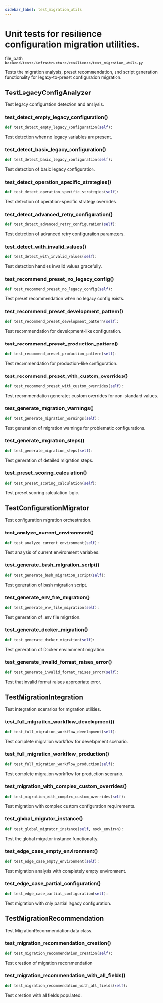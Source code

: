 ```yaml
---
sidebar_label: test_migration_utils
---
```


# Unit tests for resilience configuration migration utilities.

  file_path: `backend/tests/infrastructure/resilience/test_migration_utils.py`

Tests the migration analysis, preset recommendation, and script generation
functionality for legacy-to-preset configuration migration.

## TestLegacyConfigAnalyzer

Test legacy configuration detection and analysis.

### test_detect_empty_legacy_configuration()

```python
def test_detect_empty_legacy_configuration(self):
```

Test detection when no legacy variables are present.

### test_detect_basic_legacy_configuration()

```python
def test_detect_basic_legacy_configuration(self):
```

Test detection of basic legacy configuration.

### test_detect_operation_specific_strategies()

```python
def test_detect_operation_specific_strategies(self):
```

Test detection of operation-specific strategy overrides.

### test_detect_advanced_retry_configuration()

```python
def test_detect_advanced_retry_configuration(self):
```

Test detection of advanced retry configuration parameters.

### test_detect_with_invalid_values()

```python
def test_detect_with_invalid_values(self):
```

Test detection handles invalid values gracefully.

### test_recommend_preset_no_legacy_config()

```python
def test_recommend_preset_no_legacy_config(self):
```

Test preset recommendation when no legacy config exists.

### test_recommend_preset_development_pattern()

```python
def test_recommend_preset_development_pattern(self):
```

Test recommendation for development-like configuration.

### test_recommend_preset_production_pattern()

```python
def test_recommend_preset_production_pattern(self):
```

Test recommendation for production-like configuration.

### test_recommend_preset_with_custom_overrides()

```python
def test_recommend_preset_with_custom_overrides(self):
```

Test recommendation generates custom overrides for non-standard values.

### test_generate_migration_warnings()

```python
def test_generate_migration_warnings(self):
```

Test generation of migration warnings for problematic configurations.

### test_generate_migration_steps()

```python
def test_generate_migration_steps(self):
```

Test generation of detailed migration steps.

### test_preset_scoring_calculation()

```python
def test_preset_scoring_calculation(self):
```

Test preset scoring calculation logic.

## TestConfigurationMigrator

Test configuration migration orchestration.

### test_analyze_current_environment()

```python
def test_analyze_current_environment(self):
```

Test analysis of current environment variables.

### test_generate_bash_migration_script()

```python
def test_generate_bash_migration_script(self):
```

Test generation of bash migration script.

### test_generate_env_file_migration()

```python
def test_generate_env_file_migration(self):
```

Test generation of .env file migration.

### test_generate_docker_migration()

```python
def test_generate_docker_migration(self):
```

Test generation of Docker environment migration.

### test_generate_invalid_format_raises_error()

```python
def test_generate_invalid_format_raises_error(self):
```

Test that invalid format raises appropriate error.

## TestMigrationIntegration

Test integration scenarios for migration utilities.

### test_full_migration_workflow_development()

```python
def test_full_migration_workflow_development(self):
```

Test complete migration workflow for development scenario.

### test_full_migration_workflow_production()

```python
def test_full_migration_workflow_production(self):
```

Test complete migration workflow for production scenario.

### test_migration_with_complex_custom_overrides()

```python
def test_migration_with_complex_custom_overrides(self):
```

Test migration with complex custom configuration requirements.

### test_global_migrator_instance()

```python
def test_global_migrator_instance(self, mock_environ):
```

Test the global migrator instance functionality.

### test_edge_case_empty_environment()

```python
def test_edge_case_empty_environment(self):
```

Test migration analysis with completely empty environment.

### test_edge_case_partial_configuration()

```python
def test_edge_case_partial_configuration(self):
```

Test migration with only partial legacy configuration.

## TestMigrationRecommendation

Test MigrationRecommendation data class.

### test_migration_recommendation_creation()

```python
def test_migration_recommendation_creation(self):
```

Test creation of migration recommendation.

### test_migration_recommendation_with_all_fields()

```python
def test_migration_recommendation_with_all_fields(self):
```

Test creation with all fields populated.
